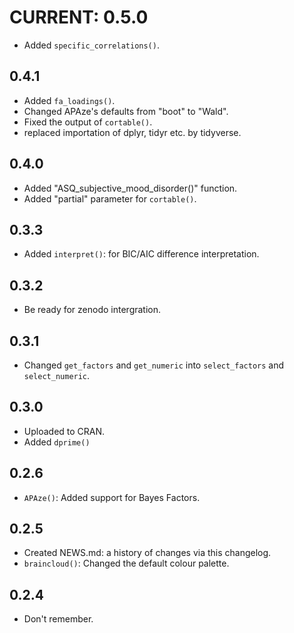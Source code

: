 # CURRENT: 0.5.0
- Added `specific_correlations()`.

## 0.4.1
- Added `fa_loadings()`.
- Changed APAze's defaults from "boot" to "Wald".
- Fixed the output of `cortable()`.
- replaced importation of dplyr, tidyr etc. by tidyverse.

## 0.4.0
- Added "ASQ_subjective_mood_disorder()" function.
- Added "partial" parameter for `cortable()`.

## 0.3.3
- Added `interpret()`: for BIC/AIC difference interpretation.

## 0.3.2
- Be ready for zenodo intergration.

## 0.3.1
- Changed `get_factors` and `get_numeric` into `select_factors` and `select_numeric`.

## 0.3.0
- Uploaded to CRAN.
- Added `dprime()`


## 0.2.6
- `APAze()`: Added support for Bayes Factors.

## 0.2.5
- Created NEWS.md: a history of changes via this changelog.
- `braincloud()`: Changed the default colour palette.

## 0.2.4

- Don't remember.
